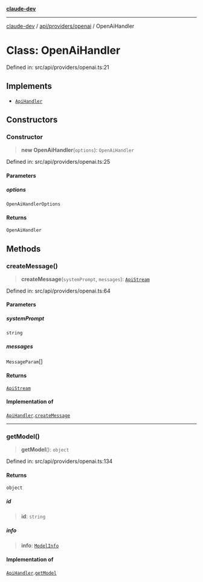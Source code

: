 [**claude-dev**](../../../../README.md)

***

[claude-dev](../../../../README.md) / [api/providers/openai](../README.md) / OpenAiHandler

# Class: OpenAiHandler

Defined in: src/api/providers/openai.ts:21

## Implements

- [`ApiHandler`](../../../interfaces/ApiHandler.md)

## Constructors

### Constructor

> **new OpenAiHandler**(`options`): `OpenAiHandler`

Defined in: src/api/providers/openai.ts:25

#### Parameters

##### options

`OpenAiHandlerOptions`

#### Returns

`OpenAiHandler`

## Methods

### createMessage()

> **createMessage**(`systemPrompt`, `messages`): [`ApiStream`](../../../transform/stream/type-aliases/ApiStream.md)

Defined in: src/api/providers/openai.ts:64

#### Parameters

##### systemPrompt

`string`

##### messages

`MessageParam`[]

#### Returns

[`ApiStream`](../../../transform/stream/type-aliases/ApiStream.md)

#### Implementation of

[`ApiHandler`](../../../interfaces/ApiHandler.md).[`createMessage`](../../../interfaces/ApiHandler.md#createmessage)

***

### getModel()

> **getModel**(): `object`

Defined in: src/api/providers/openai.ts:134

#### Returns

`object`

##### id

> **id**: `string`

##### info

> **info**: [`ModelInfo`](../../../../shared/api/interfaces/ModelInfo.md)

#### Implementation of

[`ApiHandler`](../../../interfaces/ApiHandler.md).[`getModel`](../../../interfaces/ApiHandler.md#getmodel)
